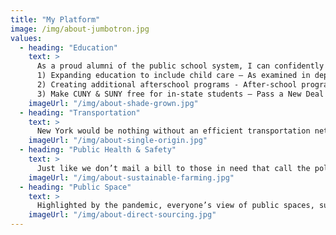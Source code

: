 ```yaml
---
title: "My Platform"
image: /img/about-jumbotron.jpg
values:
  - heading: "Education"
    text: >
      As a proud alumni of the public school system, I can confidently say that New York schools are amongst the best in the country. Giving children access to quality education is one of the most important investments a society can make in its future. We should continue building on the current fully-funded education system by: 
      1) Expanding education to include child care – As examined in depth by NY Senator Brisport in his 2021 Report "THE CHILD CARE CRISIS IN NEW YORK STATE", most New Yorkers live in child care deserts. Child care facilities have neither the space nor ability to pay adequate staff salaries. This inherently promotes inequality and discourages new families when financial future is uncertain. I want to make sure New Yorkers can rely on a robust, well-funded child care system when it comes time to have a family. For me personally, guaranteed child care would make me want to start my family in New York. 
      2) Creating additional afterschool programs - After-school programs give students opportunities to learn skills, explore their interests, and discover new things. In addition, research shows that availability of after school activities drastically reduces juvenile crime. It is important that we take all possible steps to weed out crime from our communities from an onset. 
      3) Make CUNY & SUNY free for in-state students – Pass a New Deal for CUNY
    imageUrl: "/img/about-shade-grown.jpg"
  - heading: "Transportation"
    text: >
      New York would be nothing without an efficient transportation network that can serve everyone. We use this transportation network for everything! (commuting to work, trucks delivering groceries to the local supermarket, seeing friends and family located in different parts of the city) For the system to function efficiently and serve the public well, all the movements within the network need to be seamless. To achieve a seamless transportation network in our city I would push to: 1)	Redistribute existing road space to accommodate those that use it most and have the most to benefit – For example, we can reduce availability of street parking during rush hours on commercial streets so that trucks don’t need to constantly double park to unload deliveries to local stores. With tailored street re-design we can achieve higher driver and pedestrian safety and more efficient use of curbside access will reduce congestion and allow more people access to these busy areas. 2)	Expand creation and automated enforcement of bus lanes to increase the average bus speed from the current 8.8mph to a more New York pace.--  In this chicken and egg problem, we can’t expect public transit ridership to increase if it is not an efficient means of transportation. We need to focus on making our buses reliable, fast, and safe. 3)	The public transit system needs to be updated for the 21st century commuter. All we ask for is a clean , on schedule, free of loitering, safe, and 24/7 system. It may seem like a lot, but in order for the system to continue being a success story of New York we must demand these basic functions.
    imageUrl: "/img/about-single-origin.jpg"
  - heading: "Public Health & Safety"
    text: >
      Just like we don’t mail a bill to those in need that call the police, the way we interact with health care urgently needs to be treated like a right and not a privilege. I am a strong supporter of a single-payer healthcare system, which, according to research, would also lead to substantial savings within the first year of implementation. We need to focus on the underlying issues that are giving us the current increase in crime. I advocate for the use of a data driven approach to tackle the bigger causes of crime such as: mental health issues and housing/food poverty. In addition to fixing the root cause, the reality is that not all crime can be prevented in a single approach. I believe we need stronger gun-safety legislation to curb the gun violence that is plaguing our city. Possession of a loaded firearm should carry a heavier punishment than the current Class E Felony designation, and we should give our police the tools necessary to remove any illegal firearms from our community.
    imageUrl: "/img/about-sustainable-farming.jpg"
  - heading: "Public Space"
    text: >
      Highlighted by the pandemic, everyone’s view of public spaces, such as sidewalks and parks, evolved in the last two years. Programs like NYC’s Open Restaurants re-imagined the normal dining experience, all while saving thousands of restaurant jobs. Meanwhile, the DOT expanded the use of safer intersection design and constructed nearly 30 miles of bike lanes in 2020 alone. To me, this is only the beginning. I will advocate for DOT to action critical pedestrian projects such as the Vernon Boulevard Mall re-design so that people are the beneficiary of the limited space we have to work with. According to the Conservancy Report, “Trees are one of the simplest, cheapest, most effective ways to effect climate change of any you can imagine.” I stand together with NYC Mayor Eric Adams’ “Percent for Parks” plan that would commit 1% of the budget to the Parks department.
    imageUrl: "/img/about-direct-sourcing.jpg"
---
```

